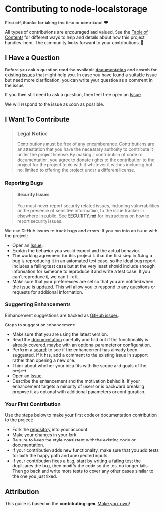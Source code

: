 
# Contributing to node-localstorage

First off, thanks for taking the time to contribute! ❤️

All types of contributions are encouraged and valued. See the [Table of Contents](#table-of-contents) for different ways to help and details about how this project handles them. The community looks forward to your contributions. 🎉

## I Have a Question

Before you ask a question read the available [documentation](https://github.com/lmaccherone/node-localstorage/blob/master/README.md) and search for existing [issues](https://github.com/lmaccherone/node-localstorage/issues) that might help you. In case you have found a suitable issue but need more clarification, you can write your question as a comment in the issue.

If you then still need to ask a question, then feel free open an [Issue](https://github.com/lmaccherone/node-localstorage/issues/new).

We will respond to the issue as soon as possible.


## I Want To Contribute

> ### Legal Notice 
> Contributions must be free of any encumberance. Contributions are an attestation that you have the necessary authority to contribute it under the project license. By making a contribution of code or documentation, you agree to donate rights to the contribution to the project for the project to do with it whatever it wishes including but not limited to offering the project under a different license.

### Reporting Bugs

> #### Security Issues 
> You must never report security related issues, including vulnerabilities or the presence of sensitive information, to the issue tracker or elsewhere in public. See [SECURITY.md](https://github.com/lmaccherone/node-localstorage/blob/master/SECURITY.md) for instructions on how to report security issues.

We use GitHub issues to track bugs and errors. If you run into an issue with the project:

- Open an [Issue](https://github.com/lmaccherone/node-localstorage/issues/new).
- Explain the behavior you would expect and the actual behavior.
- The working agreement for this project is that the first step in fixing a bug is reproducing it in an automated test case, so the ideal bug report includes a failing test case but at the very least should include enough information for someone to reproduce it and write a test case. If you can't reproduce it, we can't fix it.
- Make sure that your preferences are set so that you are notified when the issue is updated. This will allow you to respond to any questions or requests for additional information.


### Suggesting Enhancements

Enhancement suggestions are tracked as [GitHub issues](https://github.com/lmaccherone/node-localstorage/issues).

Steps to suggest an enhancement:

- Make sure that you are using the latest version.
- Read the [documentation](https://github.com/lmaccherone/node-localstorage/blob/master/README.md) carefully and find out if the functionality is already covered, maybe with an optional parameter or configuration.
- Perform a [search](https://github.com/lmaccherone/node-localstorage/issues) to see if the enhancement has already been suggested. If it has, add a comment to the existing issue in support rather than opening a new one.
- Think about whether your idea fits with the scope and goals of the project.
- Open an [Issue](https://github.com/lmaccherone/node-localstorage/issues/new).
- Describe the enhancement and the motivation behind it. If your enhancement targets a minority of users or is backward breaking propose it as optional with additional parameters or configuration.


### Your First  Contribution

Use the steps below to make your first code or documentation contribution to the project:

- Fork the [repository](https://github.com/lmaccherone/node-localstorage/fork) into your account.
- Make your changes in your fork.
- Be sure to keep the style consistent with the existing code or documentation.
- If your contribution adds new functionality, make sure that you add tests for both the happy path and unexpected inputs.
- If your contribution fixes a bug, start by writing a failing test the duplicates the bug, then modify the code so the test no longer fails. Then go back and write more tests to cover any other cases similar to the one you just fixed.


## Attribution
This guide is based on the **contributing-gen**. [Make your own](https://github.com/bttger/contributing-gen)!
